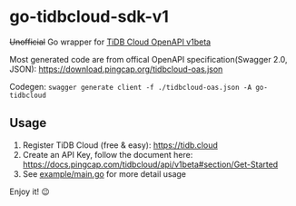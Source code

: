 # go-tidbcloud-sdk-v1

<del>Unofficial</del> Go wrapper for [TiDB Cloud OpenAPI v1beta](https://docs.pingcap.com/tidbcloud/api/v1beta)

Most generated code are from offical OpenAPI specification(Swagger 2.0, JSON): https://download.pingcap.org/tidbcloud-oas.json

Codegen:
`swagger generate client -f ./tidbcloud-oas.json -A go-tidbcloud`

## Usage

1. Register TiDB Cloud (free & easy): https://tidb.cloud
3. Create an API Key, follow the document here: https://docs.pingcap.com/tidbcloud/api/v1beta#section/Get-Started
4. See [example/main.go](https://github.com/c4pt0r/go-tidbcloud-sdk-v1/blob/master/example/main.go) for more detail usage

Enjoy it! 😉

